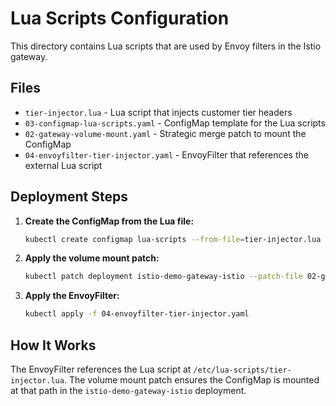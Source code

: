 # Lua Scripts Configuration

This directory contains Lua scripts that are used by Envoy filters in the Istio gateway.

## Files

- `tier-injector.lua` - Lua script that injects customer tier headers
- `03-configmap-lua-scripts.yaml` - ConfigMap template for the Lua scripts
- `02-gateway-volume-mount.yaml` - Strategic merge patch to mount the ConfigMap
- `04-envoyfilter-tier-injector.yaml` - EnvoyFilter that references the external Lua script

## Deployment Steps

1. **Create the ConfigMap from the Lua file:**
   ```bash
   kubectl create configmap lua-scripts --from-file=tier-injector.lua --namespace=default
   ```

2. **Apply the volume mount patch:**
   ```bash
   kubectl patch deployment istio-demo-gateway-istio --patch-file 02-gateway-volume-mount.yaml --type strategic
   ```

3. **Apply the EnvoyFilter:**
   ```bash
   kubectl apply -f 04-envoyfilter-tier-injector.yaml
   ```

## How It Works

The EnvoyFilter references the Lua script at `/etc/lua-scripts/tier-injector.lua`. The volume mount patch ensures the ConfigMap is mounted at that path in the `istio-demo-gateway-istio` deployment.
